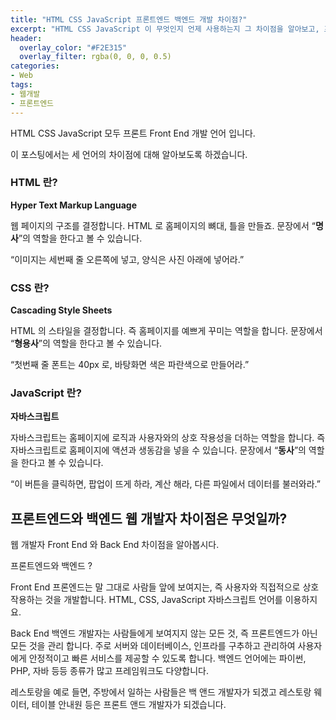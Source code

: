 ```yaml
---
title: "HTML CSS JavaScript 프론트엔드 백엔드 개발 차이점?"
excerpt: "HTML CSS JavaScript 이 무엇인지 언제 사용하는지 그 차이점을 알아보고, 프론트엔드와 백엔드 개발의 차이점을 알아보자."
header:
  overlay_color: "#F2E315"
  overlay_filter: rgba(0, 0, 0, 0.5)
categories:
- Web
tags:
- 웹개발
- 프론트엔드
---
```


HTML CSS JavaScript 모두 프론트 Front End 개발 언어 입니다.

이 포스팅에서는 세 언어의 차이점에 대해 알아보도록 하겠습니다.



### HTML 란?
**Hyper Text Markup Language**

웹 페이지의 구조를 결정합니다.
HTML 로 홈페이지의 뼈대, 틀을 만들죠.
문장에서 “**명사**”의 역할을 한다고 볼 수 있습니다.

“이미지는 세번째 줄 오른쪽에 넣고, 양식은 사진 아래에 넣어라.”



### CSS 란?
**Cascading Style Sheets**

HTML 의 스타일을 결정합니다.
즉 홈페이지를 예쁘게 꾸미는 역할을 합니다.
문장에서 “**형용사**”의 역할을 한다고 볼 수 있습니다.

“첫번째 줄 폰트는 40px 로, 바탕화면 색은 파란색으로 만들어라.”



### JavaScript 란?
**자바스크립트**

자바스크립트는 홈페이지에 로직과 사용자와의 상호 작용성을 더하는 역할을 합니다.
즉 자바스크립트로 홈페이지에 액션과 생동감을 넣을 수 있습니다.
문장에서 “**동사**”의 역할을 한다고 볼 수 있습니다.

“이 버튼을 클릭하면, 팝업이 뜨게 하라, 계산 해라, 다른 파일에서 데이터를 불러와라.”



## 프론트엔드와 백엔드 웹 개발자 차이점은 무엇일까?

웹 개발자 Front End 와 Back End 차이점을 알아봅시다.

프론트엔드와 백엔드 ?

Front End 프론엔드는 말 그대로 사람들 앞에 보여지는, 즉 사용자와 직접적으로 상호작용하는 것을 개발합니다. HTML, CSS, JavaScript 자바스크립트 언어를 이용하지요.

Back End 백엔드 개발자는 사람들에게 보여지지 않는 모든 것, 즉 프론트엔드가 아닌 모든 것을 관리 합니다. 주로 서버와 데이터베이스, 인프라를 구추하고 관리하여 사용자에게 안정적이고 빠른 서비스를 제공할 수 있도록 합니다. 백엔드 언어에는 파이썬, PHP, 자바 등등 종류가 많고 프레임워크도 다양합니다.

레스토랑을 예로 들면, 주방에서 일하는 사람들은 백 앤드 개발자가 되겠고 레스토랑 웨이터, 테이블 안내원 등은 프론트 앤드 개발자가 되겠습니다.

